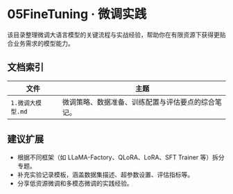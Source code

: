 # 05FineTuning · 微调实践

该目录整理微调大语言模型的关键流程与实战经验，帮助你在有限资源下获得更贴合业务需求的模型能力。

## 文档索引

| 文件 | 主题 |
| ---- | ---- |
| `1.微调大模型.md` | 微调策略、数据准备、训练配置与评估要点的综合笔记。 |

## 建议扩展

- 根据不同框架（如 LLaMA-Factory、QLoRA、LoRA、SFT Trainer 等）拆分专题。
- 补充实验记录模板，涵盖数据集描述、超参数设置、评估指标等。
- 分享低资源微调和多模态微调的实践经验。
